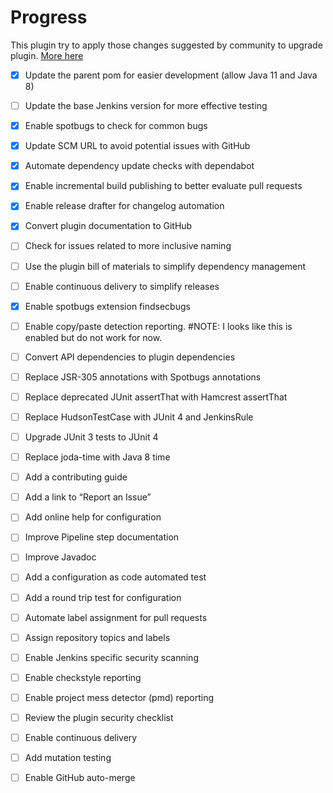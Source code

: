 # Progress

This plugin try to apply those changes suggested by community to upgrade plugin. [More here](https://docs.google.com/document/d/1PKYIpPlRVGsBqrz0Ob1Cv3cefOZ5j2xtGZdWs27kLuw/edit#heading=h.hvd0nm6pz5o4)


* [x] Update the parent pom for easier development (allow Java 11 and Java 8)
* [ ] Update the base Jenkins version for more effective testing
* [x] Enable spotbugs to check for common bugs
* [x] Update SCM URL to avoid potential issues with GitHub
* [x] Automate dependency update checks with dependabot
* [x] Enable incremental build publishing to better evaluate pull requests
* [x] Enable release drafter for changelog automation
* [x] Convert plugin documentation to GitHub
* [ ] Check for issues related to more inclusive naming
* [ ] Use the plugin bill of materials to simplify dependency management
* [ ] Enable continuous delivery to simplify releases
* [x] Enable spotbugs extension findsecbugs
* [ ] Enable copy/paste detection reporting. #NOTE: I looks like this is enabled but do not work for now.
* [ ] Convert API dependencies to plugin dependencies
* [ ] Replace JSR-305 annotations with Spotbugs annotations
* [ ] Replace deprecated JUnit assertThat with Hamcrest assertThat
* [ ] Replace HudsonTestCase with JUnit 4 and JenkinsRule
* [ ] Upgrade JUnit 3 tests to JUnit 4
* [ ] Replace joda-time with Java 8 time
* [ ] Add a contributing guide
* [ ] Add a link to “Report an Issue”
* [ ] Add online help for configuration
* [ ] Improve Pipeline step documentation
* [ ] Improve Javadoc
* [ ] Add a configuration as code automated test
* [ ] Add a round trip test for configuration
* [ ] Automate label assignment for pull requests
* [ ] Assign repository topics and labels
* [ ] Enable Jenkins specific security scanning
* [ ] Enable checkstyle reporting
* [ ] Enable project mess detector (pmd) reporting
* [ ] Review the plugin security checklist
* [ ] Enable continuous delivery
* [ ] Add mutation testing
* [ ] Enable GitHub auto-merge



















